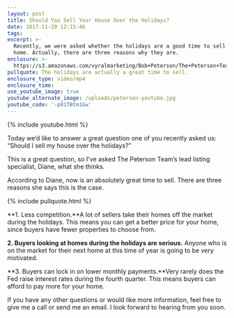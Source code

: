 ```yaml
---
layout: post
title: Should You Sell Your House Over the Holidays?
date: 2017-11-20 12:15:46
tags:
excerpt: >-
  Recently, we were asked whether the holidays are a good time to sell your
  home. Actually, there are three reasons why they are.
enclosure: >-
  https://s3.amazonaws.com/vyralmarketing/Bob+Peterson/The+Peterson+Team-+Should+You+Sell+Your+House+Over+the+Holidays%253F.mp4
pullquote: The holidays are actually a great time to sell.
enclosure_type: video/mp4
enclosure_time:
use_youtube_image: true
youtube_alternate_image: /uploads/peterson-youtube.jpg
youtube_code: '-p81TBtm1Gw'
---
```



{% include youtube.html %}

Today we’d like to answer a great question one of you recently asked us: “Should I sell my house over the holidays?”

This is a great question, so I’ve asked The Peterson Team’s lead listing specialist, Diane, what she thinks.

According to Diane, now is an absolutely great time to sell. There are three reasons she says this is the case.

{% include pullquote.html %}

**1. Less competition.**A lot of sellers take their homes off the market during the holidays. This means you can get a better price for your home, since buyers have fewer properties to choose from.

**2. Buyers looking at homes during the holidays are serious.** Anyone who is on the market for their next home at this time of year is going to be very motivated.

**3. Buyers can lock in on lower monthly payments.**Very rarely does the Fed raise interest rates during the fourth quarter. This means buyers can afford to pay more for your home.

If you have any other questions or would like more information, feel free to give me a call or send me an email. I look forward to hearing from you soon.
